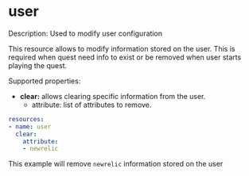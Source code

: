 # user

Description: Used to modify user configuration

This resource allows to modify information stored on the user. This is required when quest need info to exist or be removed when user starts playing the quest.

Supported properties:

- **clear:** allows clearing specific information from the user.
    - attribute: list of attributes to remove.

```yaml
resources:
- name: user
  clear:
    attribute:
    - newrelic
```

This example will remove `newrelic` information stored on the user

[](https://github.com/trywilco/quest-newrelic-observability/edit/main/quest.yml)